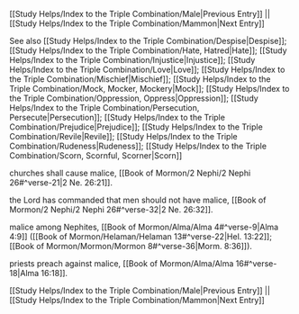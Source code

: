 [[Study Helps/Index to the Triple Combination/Male|Previous Entry]]  ||  [[Study Helps/Index to the Triple Combination/Mammon|Next Entry]]

 See also [[Study Helps/Index to the Triple Combination/Despise|Despise]]; [[Study Helps/Index to the Triple Combination/Hate, Hatred|Hate]]; [[Study Helps/Index to the Triple Combination/Injustice|Injustice]]; [[Study Helps/Index to the Triple Combination/Love|Love]]; [[Study Helps/Index to the Triple Combination/Mischief|Mischief]]; [[Study Helps/Index to the Triple Combination/Mock, Mocker, Mockery|Mock]]; [[Study Helps/Index to the Triple Combination/Oppression, Oppress|Oppression]]; [[Study Helps/Index to the Triple Combination/Persecution, Persecute|Persecution]]; [[Study Helps/Index to the Triple Combination/Prejudice|Prejudice]]; [[Study Helps/Index to the Triple Combination/Revile|Revile]]; [[Study Helps/Index to the Triple Combination/Rudeness|Rudeness]]; [[Study Helps/Index to the Triple Combination/Scorn, Scornful, Scorner|Scorn]]

 churches shall cause malice, [[Book of Mormon/2 Nephi/2 Nephi 26#^verse-21|2 Ne. 26:21]].

 the Lord has commanded that men should not have malice, [[Book of Mormon/2 Nephi/2 Nephi 26#^verse-32|2 Ne. 26:32]].

 malice among Nephites, [[Book of Mormon/Alma/Alma 4#^verse-9|Alma 4:9]] ([[Book of Mormon/Helaman/Helaman 13#^verse-22|Hel. 13:22]]; [[Book of Mormon/Mormon/Mormon 8#^verse-36|Morm. 8:36]]).

 priests preach against malice, [[Book of Mormon/Alma/Alma 16#^verse-18|Alma 16:18]].

[[Study Helps/Index to the Triple Combination/Male|Previous Entry]]  ||  [[Study Helps/Index to the Triple Combination/Mammon|Next Entry]]